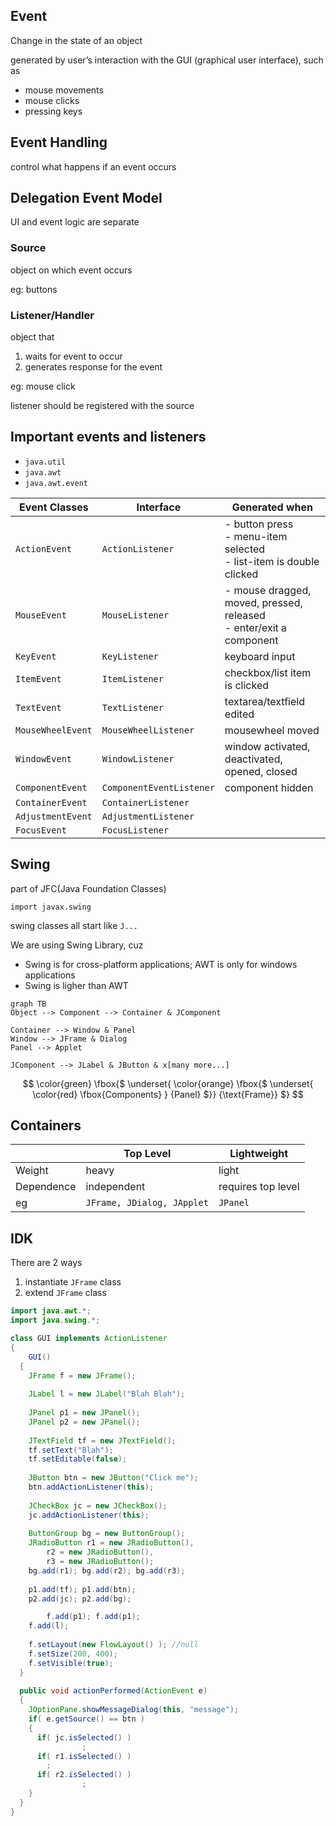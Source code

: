 ## Event

Change in the state of an object

generated by user’s interaction with the GUI (graphical user interface), such as

- mouse movements
- mouse clicks
- pressing keys

## Event Handling

control what happens if an event occurs

## Delegation Event Model

UI and event logic are separate

### Source

object on which event occurs

eg: buttons

### Listener/Handler

object that

1. waits for event to occur
2. generates response for the event

eg: mouse click

listener should be registered with the source

## Important events and listeners

- `java.util`
- `java.awt`
- `java.awt.event`

| Event Classes     | Interface                | Generated when                                               |
| ----------------- | ------------------------ | ------------------------------------------------------------ |
| `ActionEvent`     | `ActionListener`         | - button press<br />- menu-item selected<br />- list-item is double clicked |
| `MouseEvent`      | `MouseListener`          | - mouse dragged, moved, pressed, released<br />- enter/exit a component |
| `KeyEvent`        | `KeyListener`            | keyboard input                                               |
| `ItemEvent`       | `ItemListener`           | checkbox/list item is clicked                                |
| `TextEvent`       | `TextListener`           | textarea/textfield edited                                    |
| `MouseWheelEvent` | `MouseWheelListener`     | mousewheel moved                                             |
| `WindowEvent`     | `WindowListener`         | window activated, deactivated, opened, closed                |
| `ComponentEvent`  | `ComponentEventListener` | component hidden                                             |
| `ContainerEvent`  | `ContainerListener`      |                                                              |
| `AdjustmentEvent` | `AdjustmentListener`     |                                                              |
| `FocusEvent`      | `FocusListener`          |                                                              |

## Swing

part of JFC(Java Foundation Classes)

`import javax.swing`

swing classes all start like `J...`

We are using Swing Library, cuz

- Swing is for cross-platform applications; AWT is only for windows applications
- Swing is ligher than AWT

``` mermaid
graph TB
Object --> Component --> Container & JComponent

Container --> Window & Panel
Window --> JFrame & Dialog
Panel --> Applet

JComponent --> JLabel & JButton & x[many more...]
```

$$
\color{green}
\fbox{$
\underset{
\color{orange}
\fbox{$
\underset{
\color{red}
\fbox{Components}
}
{Panel}
$}}
{\text{Frame}}
$}
$$

## Containers

|            | Top Level                  | Lightweight        |
| ---------- | -------------------------- | ------------------ |
| Weight     | heavy                      | light              |
| Dependence | independent                | requires top level |
| eg         | `JFrame, JDialog, JApplet` | `JPanel`           |

## IDK

There are 2 ways

1. instantiate `JFrame` class
2. extend `JFrame` class

``` java
import java.awt.*;
import java.swing.*;

class GUI implements ActionListener
{
	GUI()
  {
    JFrame f = new JFrame();
    
    JLabel l = new JLabel("Blah Blah");
    
    JPanel p1 = new JPanel();
    JPanel p2 = new JPanel();
    
    JTextField tf = new JTextField();
    tf.setText("Blah");
    tf.setEditable(false);
    
    JButton btn = new JButton("Click me");
    btn.addActionListener(this);
    
    JCheckBox jc = new JCheckBox();
    jc.addActionListener(this);
    
    ButtonGroup bg = new ButtonGroup();
    JRadioButton r1 = new JRadioButton(),
    	r2 = new JRadioButton(),
    	r3 = new JRadioButton();
    bg.add(r1); bg.add(r2); bg.add(r3);
    
    p1.add(tf); p1.add(btn);
    p2.add(jc); p2.add(bg);

		f.add(p1); f.add(p1);
    f.add(l);
    
    f.setLayout(new FlowLayout() ); //null
    f.setSize(200, 400);
    f.setVisible(true);
  }
  
  public void actionPerformed(ActionEvent e)
  {
    JOptionPane.showMessageDialog(this, "message");
    if( e.getSource() == btn )
    {
      if( jc.isSelected() )
				;
      if( r1.isSelected() )
        ;
      if( r2.isSelected() )
				;
    }
  }
}
```


